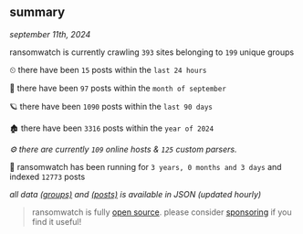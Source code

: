 
## summary
_september 11th, 2024_

ransomwatch is currently crawling `393` sites belonging to `199` unique groups

⏲ there have been `15` posts within the `last 24 hours`

🦈 there have been `97` posts within the `month of september`

🪐 there have been `1090` posts within the `last 90 days`

🏚 there have been `3316` posts within the `year of 2024`

_⚙️ there are currently `109` online hosts & `125` custom parsers._

🦕 ransomwatch has been running for `3 years, 0 months and 3 days` and indexed `12773` posts

_all data  [(groups)](http://ransomwhat.telemetry.ltd/groups) and [(posts)](http://ransomwhat.telemetry.ltd/posts) is available in JSON (updated hourly)_

> ransomwatch is fully [open source](https://github.com/joshhighet/ransomwatch#ransomwatch--). please consider [sponsoring](https://github.com/sponsors/joshhighet) if you find it useful!
